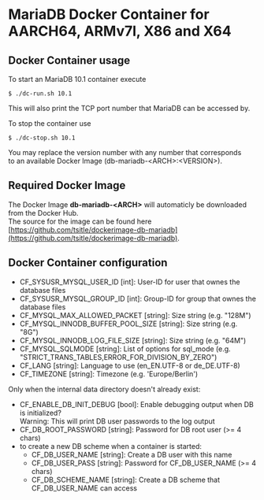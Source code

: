 # MariaDB Docker Container for AARCH64, ARMv7l, X86 and X64

## Docker Container usage
To start an MariaDB 10.1 container execute

```
$ ./dc-run.sh 10.1

```

This will also print the TCP port number that MariaDB can be accessed by.

To stop the container use

```
$ ./dc-stop.sh 10.1

```

You may replace the version number with any number that corresponds  
to an available Docker Image (db-mariadb-\<ARCH\>:\<VERSION\>).

## Required Docker Image
The Docker Image **db-mariadb-\<ARCH\>** will automaticly be downloaded from the Docker Hub.  
The source for the image can be found here [https://github.com/tsitle/dockerimage-db-mariadb](https://github.com/tsitle/dockerimage-db-mariadb).

## Docker Container configuration
- CF\_SYSUSR\_MYSQL\_USER\_ID [int]: User-ID for user that ownes the database files
- CF\_SYSUSR\_MYSQL\_GROUP\_ID [int]: Group-ID for group that ownes the database files
- CF\_MYSQL\_MAX\_ALLOWED\_PACKET [string]: Size string (e.g. "128M")
- CF\_MYSQL\_INNODB\_BUFFER\_POOL\_SIZE [string]: Size string (e.g. "8G")
- CF\_MYSQL\_INNODB\_LOG\_FILE\_SIZE [string]: Size string (e.g. "64M")
- CF\_MYSQL\_SQLMODE [string]: List of options for sql_mode (e.g. "STRICT_TRANS_TABLES,ERROR_FOR_DIVISION_BY_ZERO")
- CF\_LANG [string]: Language to use (en\_EN.UTF-8 or de\_DE.UTF-8)
- CF\_TIMEZONE [string]: Timezone (e.g. 'Europe/Berlin')

Only when the internal data directory doesn't already exist:

- CF\_ENABLE\_DB\_INIT\_DEBUG [bool]: Enable debugging output when DB is initialized?  
Warning: This will print DB user passwords to the log output
- CF\_DB\_ROOT\_PASSWORD [string]: Password for DB root user (>= 4 chars)
- to create a new DB scheme when a container is started:
	- CF\_DB\_USER\_NAME [string]: Create a DB user with this name
	- CF\_DB\_USER\_PASS [string]: Password for CF\_DB\_USER\_NAME (>= 4 chars)
	- CF\_DB\_SCHEME\_NAME [string]: Create a DB scheme that CF\_DB\_USER\_NAME can access

